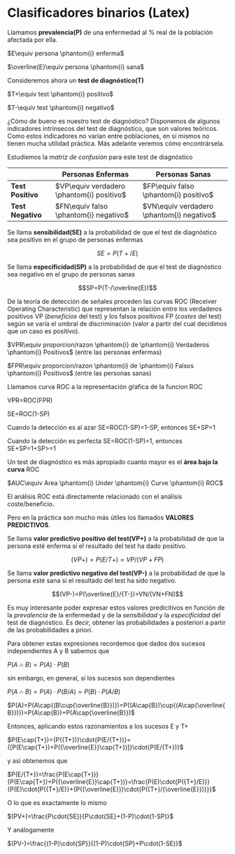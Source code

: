 # Clasificadores binarios (Latex)

Llamamos **prevalencia(P)** de una enfermedad al % real de la población afectada por ella.

$E\equiv persona \phantom{i} enferma$

$\overline{E}\equiv persona \phantom{i} sana$

Consideremos ahora un **test de diagnóstico(T)**

$T+\equiv test \phantom{i} positivo$

$T-\equiv test \phantom{i} negativo$

¿Cómo de bueno es nuestro test de diagnóstico?
Disponemos de algunos indicadores intrínsecos del test de diagnóstico, que son valores teóricos. 
Como estos indicadores no varían entre poblaciones, en sí mismos no tienen mucha utilidad práctica.
Más adelante veremos cómo encontrársela.

Estudiemos la *matriz de confusión* para este test de diagnóstico

||Personas Enfermas|Personas Sanas|
|-|-|-|
|**Test Positivo**|$VP\equiv verdadero \phantom{i} positivo$|$FP\equiv falso \phantom{i} positivo$|
|**Test Negativo**|$FN\equiv falso \phantom{i} negativo$|$VN\equiv verdadero \phantom{i} negativo$|

Se llama **sensibilidad(SE)** a la probabilidad de que el test de diagnóstico sea positivo en el grupo de personas enfermas

$$SE=P(T+/E)$$

Se llama **especificidad(SP)** a la probabilidad de que el test de diagnóstico sea negativo en el grupo de personas sanas

$$SP=P(T-/\overline{E})$$

De la teoría de detección de señales proceden las curvas ROC (Receiver Operating Characteristic) que representan la relación
entre los verdaderos positivos VP (*beneficios* del test) y los falsos positivos FP (*costes* del test) según se varía el umbral
de discriminación (valor a partir del cual decidimos que un caso es positivo).

$VPR\equiv proporcion/razon \phantom{i} de \phantom{i} Verdaderos \phantom{i} Positivos$ (entre las personas enfermas)

$FPR\equiv proporcion/razon \phantom{i} de \phantom{i} Falsos \phantom{i} Positivos$ (entre las personas sanas)

Llamamos curva ROC a la representación gŕafica de la funcion ROC

VPR=ROC(FPR)

SE=ROC(1-SP)

Cuando la detección es al azar SE=ROC(1-SP)=1-SP, entonces SE+SP=1

Cuando la detección es perfecta SE=ROC(1-SP)=1, entonces SE+SP=1+SP>=1

Un test de diagnóstico es más apropiado cuanto mayor es el **área bajo la curva** ROC

$AUC\equiv Area \phantom{i} Under \phantom{i} Curve \phantom{i} ROC$

El análisis ROC está directamente relacionado con el análisis coste/beneficio.

Pero en la práctica son mucho más útiles los llamados **VALORES PREDICTIVOS**.

Se llama **valor predictivo positivo del test(VP+)** a la probabilidad de que la persona esté enferma si el resultado del test ha dado positivo.

$$(VP+)=P(E/{T+})=VP/(VP+FP)$$

Se llama **valor predictivo negativo del test(VP-)** a la probabilidad de que la persona esté sana si el resultado del test ha sido negativo.

$$(VP-)=P(\overline{E}/{T-})=VN/(VN+FN)$$

Es muy interesante poder expresar estos valores predicitivos en función de la *prevalencia* de la enfermedad y de la 
*sensibilidad* y la *especificidad* del test de diagnóstico. Es decir, obtener las probabilidades a posteriori a partir de las probabilidades a priori.

Para obtener estas expresiones recordemos que dados dos sucesos independientes A y B sabemos que

$P(A\cap{B})={P(A)}\cdot{P(B)}$

sin embargo, en general, si los sucesos son dependientes

$P(A\cap{B})={P(A)}\cdot{P(B/A)}={P(B)}\cdot{P(A/B)}$

$P(A)=P(A\cap{(B\cup{\overline{B}})})=P((A\cap{B})\cup{(A\cap{\overline{B}})})=P(A\cap{B})+P(A\cap{\overline{B}})$

Entonces, aplicando estos razonamientos a los sucesos E y T+

$P(E\cap{T+})={P({T+})}\cdot{P(E/{T+})}={[P(E\cap{T+})+P({\overline{E}}\cap{T+})]}\cdot{P(E/{T+})}$

y así obtenemos que

$P(E/{T+})=\frac{P(E\cap{T+})}{P(E\cap{T+})+P({\overline{E}}\cap{T+})}=\frac{P(E)\cdot{P({T+}/E)}}{P(E)\cdot{P({T+}/E)}+{P({\overline{E}})\cdot{P({T+}/{\overline{E}})}}}$

O lo que es exactamente lo mismo

$(PV+)=\frac{P\cdot{SE}}{P\cdot{SE}+(1-P)\cdot(1-SP)}$

Y análogamente

$(PV-)=\frac{(1-P)\cdot{SP}}{(1-P)\cdot{SP}+P\cdot(1-SE)}$
